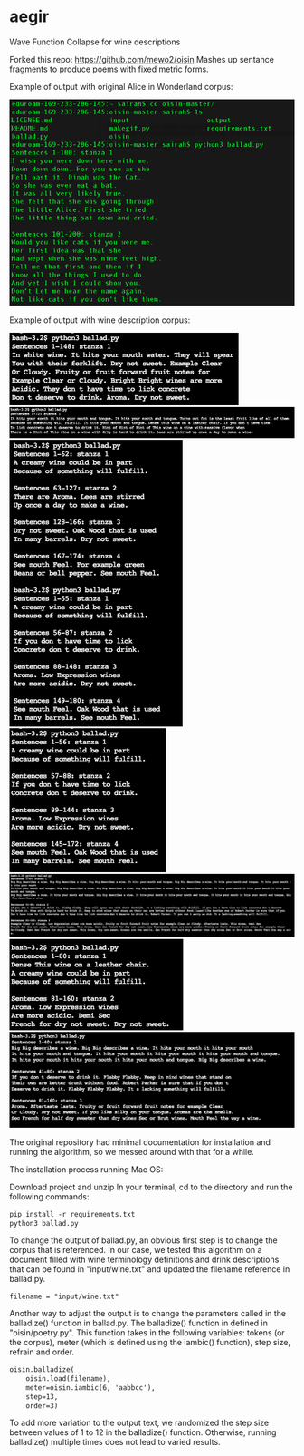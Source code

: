 # aegir
Wave Function Collapse for wine descriptions 


Forked this repo: https://github.com/mewo2/oisin 
Mashes up sentance fragments to produce poems with fixed metric forms. 

Example of output with original Alice in Wonderland corpus:

![alt text](https://github.com/sarahmfrost/aegir/blob/master/images/alice_output.png)

Example of output with wine description corpus:

![alt text](https://github.com/sarahmfrost/aegir/blob/master/images/1.png)
![alt text](https://github.com/sarahmfrost/aegir/blob/master/images/2.png)
![alt text](https://github.com/sarahmfrost/aegir/blob/master/images/3.png)
![alt text](https://github.com/sarahmfrost/aegir/blob/master/images/4.png)
![alt text](https://github.com/sarahmfrost/aegir/blob/master/images/5.png)
![alt text](https://github.com/sarahmfrost/aegir/blob/master/images/6.png)
![alt text](https://github.com/sarahmfrost/aegir/blob/master/images/7.png)


The original repository had minimal documentation for installation and running the algorithm, so we messed around with that for a while. 

The installation process running Mac OS: 

Download project and unzip
In your terminal, cd to the directory and run the following commands:

```
pip install -r requirements.txt
python3 ballad.py 
```

To change the output of ballad.py, an obvious first step is to change the corpus that is referenced. In our case, we tested this algorithm on a document filled with wine terminology definitions and drink descriptions that can be found in "input/wine.txt" and updated the filename reference in ballad.py. 

```
filename = "input/wine.txt"
```

Another way to adjust the output is to change the parameters called in the balladize() function in ballad.py. The balladize() function in defined in "oisin/poetry.py". This function takes in the following variables: tokens (or the corpus), meter (which is defined using the iambic() function), step size, refrain and order.

```
oisin.balladize(
    oisin.load(filename),
    meter=oisin.iambic(6, 'aabbcc'),
    step=13,
    order=3)
```

To add more variation to the output text, we randomized the step size between values of 1 to 12 in the balladize() function. Otherwise, running balladize() multiple times does not lead to varied results.

